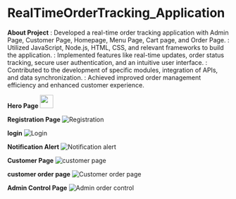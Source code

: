 # RealTimeOrderTracking_Application

**About Project**
: Developed a real-time order tracking application with Admin Page, Customer Page, Homepage, Menu Page, Cart page, and Order Page.
: Utilized JavaScript, Node.js, HTML, CSS, and relevant frameworks to build the application.
: Implemented features like real-time updates, order status tracking, secure user authentication, and an intuitive user interface.
: Contributed to the development of specific modules, integration of APIs, and data synchronization.
: Achieved improved order management efficiency and enhanced customer experience.

**Hero Page**
<img src="[https://your-image-url.type](https://github.com/Pranshh19/RealTimeOrderTracking_Application/assets/95425577/3eb75e91-f1fa-4af4-a57a-140e84ea5d25)" width="30">

**Registration Page**
![Registration](https://github.com/Pranshh19/RealTimeOrderTracking_Application/assets/95425577/f0678ec9-283c-46f9-a8d1-ae3364eb4830)

**login**
![Login](https://github.com/Pranshh19/RealTimeOrderTracking_Application/assets/95425577/1398df94-d473-4f2a-b362-996225784c78)

**Notification Alert**
![Notification alert](https://github.com/Pranshh19/RealTimeOrderTracking_Application/assets/95425577/29424482-8755-4c4f-9572-4df741e755e2)

**Customer Page**
![customer page](https://github.com/Pranshh19/RealTimeOrderTracking_Application/assets/95425577/0069973a-ac25-4f75-a9ff-54ece195f89c)

**customer order page**
![Customer order page](https://github.com/Pranshh19/RealTimeOrderTracking_Application/assets/95425577/c4804f5e-62db-4ea7-9b7e-2a643ef01e5b)


**Admin Control Page**
![Admin order control](https://github.com/Pranshh19/RealTimeOrderTracking_Application/assets/95425577/3620e03e-477a-4c5f-9f23-b9ed01e9113c)


